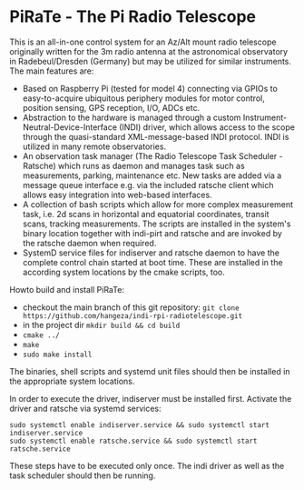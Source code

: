# PiRaTe - The Pi Radio Telescope

This is an all-in-one control system for an Az/Alt mount radio telescope originally written for the 3m radio antenna at the astronomical observatory in Radebeul/Dresden (Germany) but may be utilized for similar instruments. 
The main features are:
- Based on Raspberry Pi (tested for model 4) connecting via GPIOs to easy-to-acquire ubiquitous periphery modules for motor control, position sensing, GPS reception, I/O, ADCs etc.
- Abstraction to the hardware is managed through a custom Instrument-Neutral-Device-Interface (INDI) driver, which allows access to the scope through the quasi-standard XML-message-based INDI protocol. INDI is utilized in many remote observatories.
- An observation task manager (The Radio Telescope Task Scheduler - Ratsche) which runs as daemon and manages task such as measurements, parking, maintenance etc. New tasks are added via a message queue interface e.g. via the included ratsche client which allows easy integration into web-based interfaces.
- A collection of bash scripts which allow for more complex measurement task, i.e. 2d scans in horizontal and equatorial coordinates, transit scans, tracking measurements. The scripts are installed in the system's binary location together with indi-pirt and ratsche and are invoked by the ratsche daemon when required.
- SystemD service files for indiserver and ratsche daemon to have the complete control chain started at boot time. These are installed in the according system locations by the cmake scripts, too.

Howto build and install PiRaTe:
- checkout the main branch of this git repository: `git clone https://github.com/hangeza/indi-rpi-radiotelescope.git`
- in the project dir `mkdir build && cd build`
- `cmake ../`
- `make`
- `sudo make install`

The binaries, shell scripts and systemd unit files should then be installed in the appropriate system locations.

In order to execute the driver, indiserver must be installed first. Activate the driver and ratsche via systemd services:

    sudo systemctl enable indiserver.service && sudo systemctl start indiserver.service
    sudo systemctl enable ratsche.service && sudo systemctl start ratsche.service

These steps have to be executed only once. The indi driver as well as the task scheduler should then be running.

